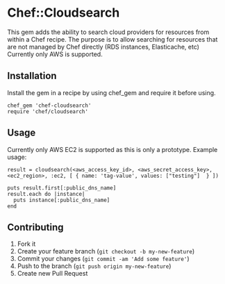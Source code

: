 # Chef::Cloudsearch

This gem adds the ability to search cloud providers for resources from within
a Chef recipe.  The purpose is to allow searching for resources that are not
managed by Chef directly (RDS instances, Elasticache, etc)
Currently only AWS is supported.

## Installation

Install the gem in a recipe by using chef_gem and require it before using.

```
chef_gem 'chef-cloudsearch'
require 'chef/cloudsearch'
```

## Usage

Currently only AWS EC2 is supported as this is only a prototype.  Example usage:

```
result = cloudsearch(<aws_access_key_id>, <aws_secret_access_key>, <ec2_region>, :ec2, [ { name: 'tag-value', values: ["testing"]  } ])

puts result.first[:public_dns_name]
result.each do |instance|
  puts instance[:public_dns_name]
end
```

## Contributing

1. Fork it
2. Create your feature branch (`git checkout -b my-new-feature`)
3. Commit your changes (`git commit -am 'Add some feature'`)
4. Push to the branch (`git push origin my-new-feature`)
5. Create new Pull Request
